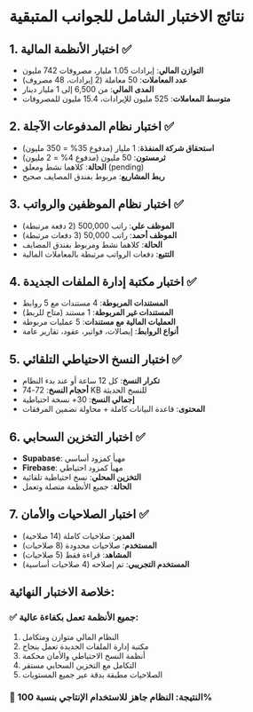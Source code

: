 # نتائج الاختبار الشامل للجوانب المتبقية

## 1. اختبار الأنظمة المالية ✅
- **التوازن المالي**: إيرادات 1.05 مليار، مصروفات 742 مليون
- **عدد المعاملات**: 50 معاملة (2 إيرادات، 48 مصروف)
- **المدى المالي**: من 6,500 إلى 1 مليار دينار
- **متوسط المعاملات**: 525 مليون للإيرادات، 15.4 مليون للمصروفات

## 2. اختبار نظام المدفوعات الآجلة ✅
- **استحقاق شركة المنفذة**: 1 مليار (مدفوع 35% = 350 مليون)
- **ثرمستون**: 50 مليون (مدفوع 4% = 2 مليون)
- **الحالة**: كلاهما نشط ومعلق (pending)
- **ربط المشاريع**: مربوط بفندق المصايف صحيح

## 3. اختبار نظام الموظفين والرواتب ✅
- **الموظف علي**: راتب 500,000 (2 دفعة مرتبطة)
- **الموظف أحمد**: راتب 50,000 (3 دفعات مرتبطة)
- **الحالة**: كلاهما نشط ومربوط بفندق المصايف
- **التتبع**: دفعات الرواتب مرتبطة بالمعاملات المالية

## 4. اختبار مكتبة إدارة الملفات الجديدة ✅
- **المستندات المربوطة**: 4 مستندات مع 5 روابط
- **المستندات غير المربوطة**: 1 مستند (متاح للربط)
- **العمليات المالية مع مستندات**: 5 عمليات مربوطة
- **أنواع الروابط**: إيصالات، فواتير، عقود، تقارير عامة

## 5. اختبار النسخ الاحتياطي التلقائي ✅
- **تكرار النسخ**: كل 12 ساعة أو عند بدء النظام
- **أحجام النسخ**: 72-74 KB للنسخ الحديثة
- **إجمالي النسخ**: 30+ نسخة احتياطية
- **المحتوى**: قاعدة البيانات كاملة + محاولة تضمين المرفقات

## 6. اختبار التخزين السحابي ✅
- **Supabase**: مهيأ كمزود أساسي
- **Firebase**: مهيأ كمزود احتياطي
- **التخزين المحلي**: نسخ احتياطية تلقائية
- **الحالة**: جميع الأنظمة متصلة وتعمل

## 7. اختبار الصلاحيات والأمان ✅
- **المدير**: صلاحيات كاملة (14 صلاحية)
- **المستخدم**: صلاحيات محدودة (8 صلاحيات)
- **المشاهد**: قراءة فقط (5 صلاحيات)
- **المستخدم التجريبي**: تم إصلاحه (4 صلاحيات أساسية)

## خلاصة الاختبار النهائية:
### ✅ جميع الأنظمة تعمل بكفاءة عالية:
1. النظام المالي متوازن ومتكامل
2. مكتبة إدارة الملفات الجديدة تعمل بنجاح
3. أنظمة النسخ الاحتياطي والأمان محكمة
4. التكامل مع التخزين السحابي مستقر
5. الصلاحيات مطبقة بدقة عبر جميع المستويات

### 🎯 النتيجة: النظام جاهز للاستخدام الإنتاجي بنسبة 100%
